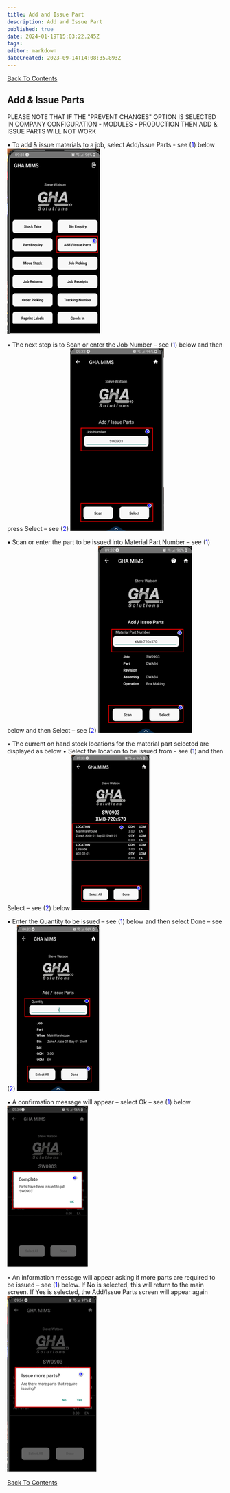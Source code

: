 ```yaml
---
title: Add and Issue Part
description: Add and Issue Part
published: true
date: 2024-01-19T15:03:22.245Z
tags: 
editor: markdown
dateCreated: 2023-09-14T14:08:35.893Z
---
```


[Back To Contents](/AppsDrafts/MobileInventoryManagementSolution/)

## Add & Issue Parts
 
PLEASE NOTE THAT IF THE "PREVENT CHANGES" OPTION IS SELECTED IN COMPANY CONFIGURATION - MODULES - PRODUCTION THEN ADD & ISSUE PARTS WILL NOT WORK

•	To add & issue materials to a job, select Add/Issue Parts - see (<span style="color:blue">1</span>) below
![add_picture28.png](/mimsassets/add_picture28.png) 

•	The next step is to Scan or enter the Job Number – see (<span style="color:blue">1</span>) below and then press Select – see (<span style="color:blue">2</span>)
![add_picture29.png](/mimsassets/add_picture29.png)  

•	Scan or enter the part to be issued into Material Part Number – see (<span style="color:blue">1</span>) below and then Select – see (<span style="color:blue">2</span>)
![add_picture30.png](/mimsassets/add_picture30.png) 

•	The current on hand stock locations for the material part selected are displayed as below
•	Select the location to be issued from - see (<span style="color:blue">1</span>) and then Select – see (<span style="color:blue">2</span>) below
![add_picture31.png](/mimsassets/add_picture31.png) 

•	Enter the Quantity to be issued – see (<span style="color:blue">1</span>) below and then select Done – see (<span style="color:blue">2</span>)
![add_picture32.png](/mimsassets/add_picture32.png) 

•	A confirmation message will appear – select Ok – see (<span style="color:blue">1</span>) below
![add_picture33.png](/mimsassets/add_picture33.png) 

•	An information message will appear asking if more parts are required to be issued – see (<span style="color:blue">1</span>) below.  If No is selected, this will return to the main screen.  If Yes is selected, the Add/Issue Parts screen will appear again
![add_picture34.png](/mimsassets/add_picture34.png)

[Back To Contents](/AppsDrafts/MobileInventoryManagementSolution/)